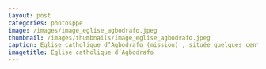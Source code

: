 ```yaml
---
layout: post
categories: photosppe
image: /images/image_eglise_agbodrafo.jpeg
thumbnail: /images/thumbnails/image_eglise_agbodrafo.jpeg
caption: Eglise catholique d’Agbodrafo (mission) , située quelques centaines de mètres de la plage. Par manque d’entretien, les conséquences climatiques ont eu des effets dévastateurs sur cet édifice qui date de l’époque coloniale.
imagetitle: Eglise catholique d’Agbodrafo
---
```

